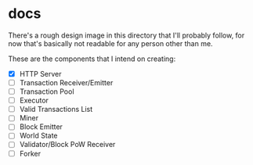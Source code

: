 # docs

There's a rough design image in this directory that I'll probably follow, for now that's basically not readable for any person other than me.

These are the components that I intend on creating:

- [x] HTTP Server
- [ ] Transaction Receiver/Emitter
- [ ] Transaction Pool
- [ ] Executor
- [ ] Valid Transactions List
- [ ] Miner
- [ ] Block Emitter
- [ ] World State
- [ ] Validator/Block PoW Receiver
- [ ] Forker
